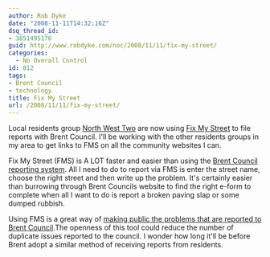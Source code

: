 ```yaml
---
author: Rob Dyke
date: "2008-11-11T14:32:16Z"
dsq_thread_id:
- 3851495176
guid: http://www.robdyke.com/noc/2008/11/11/fix-my-street/
categories:
  - No Overall Control
id: 812
tags:
- Brent Council
- technology
title: Fix My Street
url: /2008/11/11/fix-my-street/
---
```

Local residents group [North West Two](http://www.northwesttwo.co.uk/) are now using [Fix My Street](http://www.fixmystreet.com) to file reports with Brent Council. I'll be working with the other residents groups in my area to get links to FMS on all the community websites I can.

Fix My Street (FMS) is A LOT faster and easier than using the [Brent Council reporting system](http://www.brent.gov.uk/servlet/ep.app?ut=X&type=20290&auth=16 "Submit a form without registration"). All I need to do to report via FMS is enter the street name, choose the right street and then write up the problem. It's certainly easier than burrowing through Brent Councils website to find the right e-form to complete when all I want to do is report a broken paving slap or some dumped rubbish.

Using FMS is a great way of [making public the problems that are reported to Brent Council](http://www.fixmystreet.com/reports/Brent?all=1 "All problems report to Brent Council").The openness of this tool could reduce the number of duplicate issues reported to the council. I wonder how long it'll be before Brent adopt a similar method of receiving reports from residents.